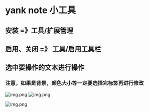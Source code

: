 # yank note 小工具

## 安装 =》工具/扩展管理
## 启用、关闭 =》 工具/启用工具栏
## 选中要操作的文本进行操作
### 注意，如果是背景，颜色大小等一定要选择完<span></span>标签再进行修改
![img.png](https://raw.githubusercontent.com/andrew-asa/yank-note-extension-tools/master/resource/img.png)
![img.png](https://raw.githubusercontent.com/andrew-asa/yank-note-extension-tools/master/resource/usr-img.png)


![img.png](img.png)
